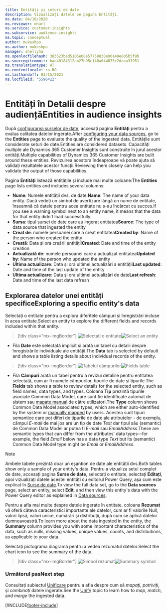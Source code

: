 ```yaml
---
title: Entități și seturi de date
description: Vizualizați datele pe pagina Entități.
ms.date: 04/16/2020
ms.reviewer: mhart
ms.service: customer-insights
ms.subservice: audience-insights
ms.topic: conceptual
author: mukeshpo
ms.author: mukeshpo
manager: shellyha
ms.openlocfilehash: 383523bad5105e08e57758838e90a49e805b5f9b
ms.sourcegitcommit: bae40184312ab27b95c140a044875c2daea37951
ms.translationtype: HT
ms.contentlocale: ro-RO
ms.lasthandoff: 03/15/2021
ms.locfileid: "5596422"
---
```

# <a name="entities-in-audience-insights"></a><span data-ttu-id="ba55d-103">Entități în Detalii despre audiență</span><span class="sxs-lookup"><span data-stu-id="ba55d-103">Entities in audience insights</span></span>

<span data-ttu-id="ba55d-104">După [configurarea surselor de date](data-sources.md), accesați pagina **Entități** pentru a evalua calitatea datelor ingerate.</span><span class="sxs-lookup"><span data-stu-id="ba55d-104">After [configuring your data sources](data-sources.md), go to the **Entities** page to evaluate the quality of the ingested data.</span></span> <span data-ttu-id="ba55d-105">Entitățile sunt considerate seturi de date.</span><span class="sxs-lookup"><span data-stu-id="ba55d-105">Entities are considered datasets.</span></span> <span data-ttu-id="ba55d-106">Capacități multiple ale Dynamics 365 Customer Insights sunt construite în jurul acestor entități.</span><span class="sxs-lookup"><span data-stu-id="ba55d-106">Multiple capabilities of Dynamics 365 Customer Insights are built around these entities.</span></span> <span data-ttu-id="ba55d-107">Revizuirea acestora îndeaproape vă poate ajuta să validați rezultatele acestor funcții.</span><span class="sxs-lookup"><span data-stu-id="ba55d-107">Reviewing them closely can help you validate the output of those capabilities.</span></span>

<span data-ttu-id="ba55d-108">Pagina **Entități** listează entitățile și include mai multe coloane:</span><span class="sxs-lookup"><span data-stu-id="ba55d-108">The **Entities** page lists entities and includes several columns:</span></span>

- <span data-ttu-id="ba55d-109">**Nume**: Numele entității dvs. de date.</span><span class="sxs-lookup"><span data-stu-id="ba55d-109">**Name**: The name of your data entity.</span></span> <span data-ttu-id="ba55d-110">Dacă vedeți un simbol de avertizare lângă un nume de entitate, înseamnă că datele pentru acea entitate nu s-au încărcat cu succes.</span><span class="sxs-lookup"><span data-stu-id="ba55d-110">If you see a warning symbol next to an entity name, it means that the data for that entity didn't load successfully.</span></span>
- <span data-ttu-id="ba55d-111">**Sursa**: tipul sursei de date care au ingerat entitatea</span><span class="sxs-lookup"><span data-stu-id="ba55d-111">**Source**: The type of data source that ingested the entity</span></span>
- <span data-ttu-id="ba55d-112">**Creat de**: numele persoanei care a creat entitatea</span><span class="sxs-lookup"><span data-stu-id="ba55d-112">**Created by**: Name of the person who created the entity</span></span>
- <span data-ttu-id="ba55d-113">**Creată**: Data și ora creării entității</span><span class="sxs-lookup"><span data-stu-id="ba55d-113">**Created**: Date and time of the entity creation</span></span>
- <span data-ttu-id="ba55d-114">**Actualizată de**: numele persoanei care a actualizat entitatea</span><span class="sxs-lookup"><span data-stu-id="ba55d-114">**Updated by**: Name of the person who updated the entity</span></span>
- <span data-ttu-id="ba55d-115">**Ultima actualizare**: Data și ora ultimei actualizări a entității</span><span class="sxs-lookup"><span data-stu-id="ba55d-115">**Last updated**: Date and time of the last update of the entity</span></span>
- <span data-ttu-id="ba55d-116">**Ultima actualizare**: Data și ora ultimei actualizări de date</span><span class="sxs-lookup"><span data-stu-id="ba55d-116">**Last refresh**: Date and time of the last data refresh</span></span>

## <a name="exploring-a-specific-entitys-data"></a><span data-ttu-id="ba55d-117">Explorarea datelor unei entități specifice</span><span class="sxs-lookup"><span data-stu-id="ba55d-117">Exploring a specific entity's data</span></span>

<span data-ttu-id="ba55d-118">Selectați o entitate pentru a explora diferitele câmpuri și înregistrări incluse în acea entitate.</span><span class="sxs-lookup"><span data-stu-id="ba55d-118">Select an entity to explore the different fields and records included within that entity.</span></span>

> [!div class="mx-imgBorder"]
> <span data-ttu-id="ba55d-119">![Selectați o entitate](media/data-manager-entities-data.png "Selectați o entitate")</span><span class="sxs-lookup"><span data-stu-id="ba55d-119">![Select an entity](media/data-manager-entities-data.png "Select an entity")</span></span>

- <span data-ttu-id="ba55d-120">Fila **Date** este selectată implicit și arată un tabel cu detalii despre înregistrările individuale ale entității.</span><span class="sxs-lookup"><span data-stu-id="ba55d-120">The **Data** tab is selected by default and shows a table listing details about individual records of the entity.</span></span>

> [!div class="mx-imgBorder"]
> <span data-ttu-id="ba55d-121">![Tabelul câmpurilor](media/data-manager-entities-fields.PNG "Tabelul câmpurilor")</span><span class="sxs-lookup"><span data-stu-id="ba55d-121">![Fields table](media/data-manager-entities-fields.PNG "Fields table")</span></span>

- <span data-ttu-id="ba55d-122">Fila **Câmpuri** arată un tabel pentru a revizui detaliile pentru entitatea selectată, cum ar fi numele câmpurilor, tipurile de date și tipurile.</span><span class="sxs-lookup"><span data-stu-id="ba55d-122">The **Fields** tab shows a table to review details for the selected entity, such as field names, data types, and types.</span></span> <span data-ttu-id="ba55d-123">Coloana **Tip** prezintă tipurile asociate Common Data Model, care sunt fie identificate automat de sistem sau [mapate manual](map-entities.md) de către utilizatori.</span><span class="sxs-lookup"><span data-stu-id="ba55d-123">The **Type** column shows Common Data Model associated types, which are either auto-identified by the system or [manually mapped](map-entities.md) by users.</span></span> <span data-ttu-id="ba55d-124">Acestea sunt tipuri semantice care pot diferi de tipurile de date ale atributelor - de exemplu, câmpul *E-mail* de mai jos are un tip de date *Text* dar tipul său (semantic) de Common Data Model ar putea fi *E-mail* sau *EmailAddress*.</span><span class="sxs-lookup"><span data-stu-id="ba55d-124">These are semantic types that can differ from the attributes' data types—for example, the field *Email* below has a data type *Text* but its (semantic) Common Data Model type might be *Email* or *EmailAddress*.</span></span>

> [!NOTE]
> <span data-ttu-id="ba55d-125">Ambele tabele prezintă doar un eșantion de date ale entității dvs.</span><span class="sxs-lookup"><span data-stu-id="ba55d-125">Both tables show only a sample of your entity's data.</span></span> <span data-ttu-id="ba55d-126">Pentru a vizualiza setul complet de date, accesați pagina **Surse de date**, selectați o entitate, selectați **Editați**, apoi vizualizați datele acestei entități cu editorul Power Query, așa cum este explicat în [Surse de date](data-sources.md).</span><span class="sxs-lookup"><span data-stu-id="ba55d-126">To view the full data set, go to the **Data sources** page, select an entity, select **Edit**, and then view this entity's data with the Power Query editor as explained in [Data sources](data-sources.md).</span></span>

<span data-ttu-id="ba55d-127">Pentru a afla mai multe despre datele ingerate în entitate, coloana **Rezumat** vă oferă câteva caracteristici importante ale datelor, cum ar fi valorile Null, valori lipsă, valori unice, numărări și distribuții, după cum se aplică datelor dumneavoastră.</span><span class="sxs-lookup"><span data-stu-id="ba55d-127">To learn more about the data ingested in the entity, the **Summary** column provides you with some important characteristics of the data, such as nulls, missing values, unique values, counts, and distributions, as applicable to your data.</span></span>

<span data-ttu-id="ba55d-128">Selectați pictograma diagramă pentru a vedea rezumatul datelor.</span><span class="sxs-lookup"><span data-stu-id="ba55d-128">Select the chart icon to see the summary of the data.</span></span>

> [!div class="mx-imgBorder"]
> <span data-ttu-id="ba55d-129">![Simbol rezumat](media/data-manager-entities-summary.png "Tabel Rezumat date")</span><span class="sxs-lookup"><span data-stu-id="ba55d-129">![Summary symbol](media/data-manager-entities-summary.png "Data summary table")</span></span>

### <a name="next-step"></a><span data-ttu-id="ba55d-130">Următorul pas</span><span class="sxs-lookup"><span data-stu-id="ba55d-130">Next step</span></span>

<span data-ttu-id="ba55d-131">Consultați subiectul [Unificare](data-unification.md) pentru a afla despre cum să *mapați*, *potriviți*, și *combinați* datele ingerate.</span><span class="sxs-lookup"><span data-stu-id="ba55d-131">See the [Unify](data-unification.md) topic to learn how to *map*, *match*, and *merge* the ingested data.</span></span>


[!INCLUDE[footer-include](../includes/footer-banner.md)]